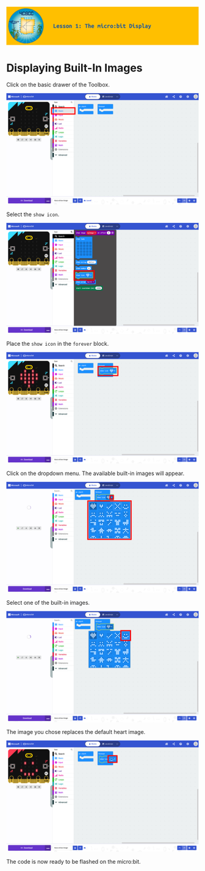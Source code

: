 ![header-lesson-01](assets/header-lesson-01.png)

# Displaying Built-In Images

Click on the basic drawer of the Toolbox.

![makecode-show-image-01](assets/makecode-show-image-01.png)

Select the `show icon`.

![makecode-show-image-02](assets/makecode-show-image-02.png)

Place the `show icon` in the `forever` block.

![makecode-show-image-03](assets/makecode-show-image-03.png)

Click on the dropdown menu. The available built-in images will appear.

![makecode-show-image-04](assets/makecode-show-image-04.png)

Select one of the built-in images.

![makecode-show-image-05](assets/makecode-show-image-05.png)

The image you chose replaces the default heart image.

![makecode-show-image-06](assets/makecode-show-image-06.png)

The code is now ready to be flashed on the micro:bit.

